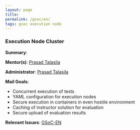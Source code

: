 ```yaml
---
layout: page
title:
permalink: /gsoc/en/
tags: gsoc execution node
---
```


### Execution Node Cluster

**Summary**:

**Mentor(s)**: [Prasad Talasila](http://prasad.talasila.in)

**Administrator**: [Prasad Talasila](http://prasad.talasila.in)

**Mail Goals**:
* Concurrent execution of tests
* YAML configuration for execution nodes
* Secure execution in containers in even hostile environment
* Caching of instructor solution for evaluation
* Secure upload of evaluation results

**Relevant Issues**: [GSoC-EN](https://github.com/AutolabJS/AutolabJS/labels/GSoC-EN)
